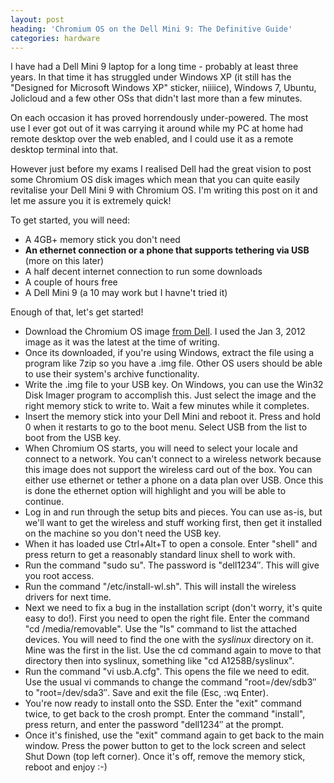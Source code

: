 ```yaml
---
layout: post
heading: 'Chromium OS on the Dell Mini 9: The Definitive Guide'
categories: hardware
---
```


I have had a Dell Mini 9 laptop for a long time - probably at least three years. In that time it has struggled under Windows XP (it still has the "Designed for Microsoft Windows XP" sticker, niiiice), Windows 7, Ubuntu, Jolicloud and a few other OSs that didn't last more than a few minutes.

On each occasion it has proved horrendously under-powered. The most use I ever got out of it was carrying it around while my PC at home had remote desktop over the web enabled, and I could use it as a remote desktop terminal into that.

However just before my exams I realised Dell had the great vision to post some Chromium OS disk images which mean that you can quite easily revitalise your Dell Mini 9 with Chromium OS. I'm writing this post on it and let me assure you it is extremely quick!

To get started, you will need:

* A 4GB+ memory stick you don't need
* **An ethernet connection or a phone that supports tethering via USB** (more on this later)
* A half decent internet connection to run some downloads
* A couple of hours free
* A Dell Mini 9 (a 10 may work but I havne't tried it)

Enough of that, let's get started!

* Download the Chromium OS image [from Dell](http://linux.dell.com/files/cto/). I used the Jan 3, 2012 image as it was the latest at the time of writing.
* Once its downloaded, if you're using Windows, extract the file using a program like 7zip so you have a .img file. Other OS users should be able to use their system's archive functionality.
* Write the .img file to your USB key. On Windows, you can use the Win32 Disk Imager program to accomplish this. Just select the image and the right memory stick to write to. Wait a few minutes while it completes.
* Insert the memory stick into your Dell Mini and reboot it. Press and hold 0 when it restarts to go to the boot menu. Select USB from the list to boot from the USB key.
* When Chromium OS starts, you will need to select your locale and connect to a network. You can't connect to a wireless network because this image does not support the wireless card out of the box. You can either use ethernet or tether a phone on a data plan over USB. Once this is done the ethernet option will highlight and you will be able to continue.
* Log in and run through the setup bits and pieces. You can use as-is, but we'll want to get the wireless and stuff working first, then get it installed on the machine so you don't need the USB key.
* When it has loaded use Ctrl+Alt+T to open a console. Enter "shell" and press return to get a reasonably standard linux shell to work with.
* Run the command "sudo su". The password is "dell1234″. This will give you root access.
* Run the command "/etc/install-wl.sh". This will install the wireless drivers for next time.
* Next we need to fix a bug in the installation script (don't worry, it's quite easy to do!). First you need to open the right file. Enter the command "cd /media/removable". Use the "ls" command to list the attached devices. You will need to find the one with the *syslinux* directory on it. Mine was the first in the list. Use the cd command again to move to that directory then into syslinux, something like "cd A1258B/syslinux".
* Run the command "vi usb.A.cfg". This opens the file we need to edit. Use the usual vi commands to change the command "root=/dev/sdb3″ to "root=/dev/sda3″. Save and exit the file (Esc, :wq Enter).
* You're now ready to install onto the SSD. Enter the "exit" command twice, to get back to the crosh prompt. Enter the command "install", press return, and enter the password "dell1234″ at the prompt.
* Once it's finished, use the "exit" command again to get back to the main window. Press the power button to get to the lock screen and select Shut Down (top left corner). Once it's off, remove the memory stick, reboot and enjoy :-) 
